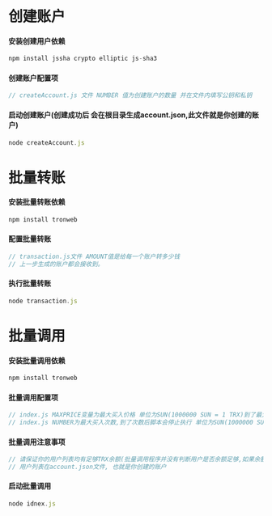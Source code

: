# 创建账户

#### 安装创建用户依赖
```javascript
npm install jssha crypto elliptic js-sha3
```

#### 创建账户配置项
```javascript
// createAccount.js 文件 NUMBER 值为创建账户的数量 并在文件内填写公钥和私钥
```

#### 启动创建账户(创建成功后 会在根目录生成account.json,此文件就是你创建的账户)
```javascript
node createAccount.js
```


# 批量转账

#### 安装批量转账依赖
```javascript
npm install tronweb
```

#### 配置批量转账
```javascript
// transaction.js文件 AMOUNT值是给每一个账户转多少钱
// 上一步生成的账户都会接收到。
```

#### 执行批量转账
```javascript
node transaction.js
```

# 批量调用

#### 安装批量调用依赖

```javascript
npm install tronweb
```

#### 批量调用配置项
```javascript
// index.js MAXPRICE变量为最大买入价格 单位为SUN(1000000 SUN = 1 TRX)到了最大买入价,脚本会停止执行
// index.js NUMBER为最大买入次数,到了次数后脚本会停止执行 单位为SUN(1000000 SUN = 1 TRX)
```

#### 批量调用注意事项
```javascript
// 请保证你的用户列表均有足够TRX余额(批量调用程序并没有判断用户是否余额足够,如果余额不足会报错,并且程序停止运行)
// 用户列表在account.json文件, 也就是你创建的账户
```

#### 启动批量调用
```javascript
node idnex.js
```
